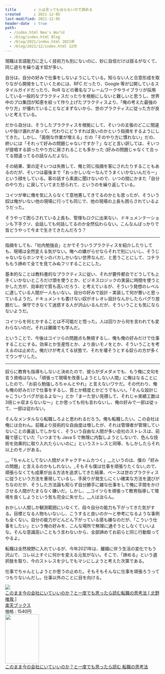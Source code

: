 ```yaml
---
title        : 人は言っても治らないので諦める
created      : 2021-12-05
last-modified: 2021-12-05
header-date  : true
path:
  - /index.html Neo's World
  - /blog/index.html Blog
  - /blog/2021/index.html 2021年
  - /blog/2021/12/index.html 12月
---
```


現職は言語能力に乏しく技術力も別にないのに、妙に自信だけは揺るがなくて、同じ過ちを繰り返す奴が多い。

自分は、自分の好みで仕事をしないようにしている。知らない人と合意形成を取りながら開発をしていくためには、RFC だったり、Google 等が公開しているスタイルガイドだったり、RoR などの著名なフレームワークやライブラリが採用している一般的なプラクティスだったりを根拠にしないと難しいと思うし、世界中のプロ集団が知恵を絞って作り上げたプラクティスより、「俺の考えた最強のやり方」が優れていることなどまずないから、世のプラクティスに従った方が良いと考えている。

だから自分は、そうしたプラクティスを根拠にして、そいつの主張のどこに間違いや抜け漏れがあって、代わりにどうすれば良いのかという指摘をするようにしてきた。しかし、「面倒な作業が増える」だの「そのやり方に慣れない」だの、終いには「それって好みの問題じゃないですか？」などと言い訳しては、そいつが提唱する誤ったやり方に戻されることも多かった (好みの問題じゃなくて合ってる間違ってるの話なんだよな)。

その結果、案の定そいつは失敗して、俺と同じ指摘を客にされたりすることもあるのだが、そいつは最後まで「おっかしいなーなんでうまくいかないんだろー」という顔をしている。客の話すら素直に聞けないので、いつの間にかまた「自分のやり方」に戻していてまた怒られて、というのを繰り返している。

コイツが単に俺を気に入らなくて意地悪してきてるのかとも思ったが、そういう奴は俺がいない他の現場に行っても同じで、他の現場の上長も困らされているようだった。

そうやって困らされている上長も、管理もロクに出来ない、ドキュメンテーションも下手クソ、会話しても何話してるのか全然伝わらない。こんなんばっかりで皆どうやって今まで生きてきたんだろう？

---

指摘をしても、「社内勉強会」とかでそういうプラクティスを紹介したりしても、現場は全然変える気がない。俺への嫌がらせならそれで別にいいし、そうじゃないならホンマモンのバカしかいない世界なんだ、と思うことにして、コチラももう諦めて全てを見てみぬフリすることにした。

基本的なことは教科書的なプラクティスに従い、それが要件都合でどうしても上手くいかないところだけ頭を使うとか、ビジネスロジックの実装に時間を使うとかした方が、効率的で質も高いだろう、と考えているが、そういう発想のレベルに達している人間が一人もいない。自分の好みで設計・実装して何が悪いと思っているようだ。ドキュメントも書けない奴がオレオレ設計なんかしたらバグり放題だし、保守できなくて迷惑する人が沢山いるんだが、そういうことも気にならないようだ。

コイツらを何とかすることは不可能だと悟った。人は回りから何を言われても変わらないのだ。それは離婚でも学んだ。

ということで、今後はコイツらの問題点も無視するし、俺も俺の好みだけで仕事することにする。効率とか生産性とか、より良いモノをとか、そういうことを考えるのは止めた。俺だけが考えてる状態で、それを壊そうとする奴らの方が多くてウンザリした。

---

奴らに教育も指導もしないと決めたので、彼らがダメダメでも、もう俺に文句を言う資格はない。「頑張って現場を改善しようとしない人間」に俺はなることにしたので、「お前ら勉強しろちゃんとやれ」と言えないワケだ。その代わり、俺も俺の好みだけで仕事をするし、質とか精度とかどうでもいい。「そんな設計じゃこういうバグが出るよな～」とか「まーた甘い見積して、それじゃ実績工数は3倍じゃ収まらないな～」とか思っても何も言わないし、俺の好みで一部は従って、一部は従わない。

そんなメンタルなら転職しろよと思われるだろう。俺も転職したい。この会社は俺には合わん。前職より技術的な自由度は増したが、それは管理者が管理していないことの裏返しでしかなく、そういう自由な人間が多い会社のストレスは、前職で感じていた「いつまでも Java 5 で無理に内製しようとしないで、色んな技術を効果的に取り入れたらいいのに」というストレスと同等、もしかしたらそれ以上のモノがある。

__「ちゃんとしてない人間がメチャクチャムカつく」__というのは、僕の「好みの問題」と言えるのかもしれない。_そもそも僕は仕事を頑張りたくない_ので、頑張らなくても成果が出る方法を追求してきた結果、ベースは世のプラクティスに従うという方法を重視しているし、手戻りが発生しにくい確実な方法を選びがちなのだが、そうした方法論も知らず自分勝手に雑な仕事をして俺に手間をかけさせる人間がたまらなく嫌いだ。しかし、__コイツらを頑張って教育指導して環境を良くしようという気も完全に失せた。__人は治らん。

おかしい人間しか観測範囲にいなくて、段々自分の能力も下がってきた気がする。目標となる人物もいないし、こうすると良いのか～と参考になるような事例も全くない。自分の能力がどんどん下がっている感も嫌なのだが、「こういう仕事をしたい」という俺の好みを、こんな場所で無理に通そうとしなくていいよな。そんな意識高いこともう言わないから、全部諦めてお前らと同じ行動取ってやるよ。

転職は全然視野に入れているが、今年2021年は、離婚に伴う生活の変化でもう沢山で、コレ以上すぐに何かを変える元気がない。そこで、「諦める」という選択肢を取り、今のストレスを少しでもマシにしようと考えた次第である。

仕事でちゃんとしようとか思うの止めた。そもそもそんなに仕事を頑張ろうってつもりないんだし。仕事以外のことに目を向ける。

<div class="ad-rakuten">
  <div class="ad-rakuten-image">
    <a href="https://hb.afl.rakuten.co.jp/hgc/g00q0722.waxyc9ff.g00q0722.waxyd017/?pc=https%3A%2F%2Fitem.rakuten.co.jp%2Fbook%2F15483227%2F&amp;m=http%3A%2F%2Fm.rakuten.co.jp%2Fbook%2Fi%2F19138707%2F">
      <img src="https://thumbnail.image.rakuten.co.jp/@0_mall/book/cabinet/5559/9784478105559.jpg?_ex=128x128">
    </a>
  </div>
  <div class="ad-rakuten-info">
    <div class="ad-rakuten-title">
      <a href="https://hb.afl.rakuten.co.jp/hgc/g00q0722.waxyc9ff.g00q0722.waxyd017/?pc=https%3A%2F%2Fitem.rakuten.co.jp%2Fbook%2F15483227%2F&amp;m=http%3A%2F%2Fm.rakuten.co.jp%2Fbook%2Fi%2F19138707%2F">このまま今の会社にいていいのか？と一度でも思ったら読む転職の思考法 [ 北野 唯我 ]</a>
    </div>
    <div class="ad-rakuten-shop">
      <a href="https://hb.afl.rakuten.co.jp/hgc/g00q0722.waxyc9ff.g00q0722.waxyd017/?pc=https%3A%2F%2Fwww.rakuten.co.jp%2Fbook%2F&amp;m=http%3A%2F%2Fm.rakuten.co.jp%2Fbook%2F">楽天ブックス</a>
    </div>
    <div class="ad-rakuten-price">価格 : 1540円</div>
  </div>
</div>

<div class="ad-amazon">
  <div class="ad-amazon-image">
    <a href="https://www.amazon.co.jp/dp/B07DCLSV6H?tag=neos21-22&amp;linkCode=osi&amp;th=1&amp;psc=1">
      <img src="https://m.media-amazon.com/images/I/61RbQ9XLV6L._SL160_.jpg" width="110" height="160">
    </a>
  </div>
  <div class="ad-amazon-info">
    <div class="ad-amazon-title">
      <a href="https://www.amazon.co.jp/dp/B07DCLSV6H?tag=neos21-22&amp;linkCode=osi&amp;th=1&amp;psc=1">このまま今の会社にいていいのか？と一度でも思ったら読む 転職の思考法</a>
    </div>
  </div>
</div>
